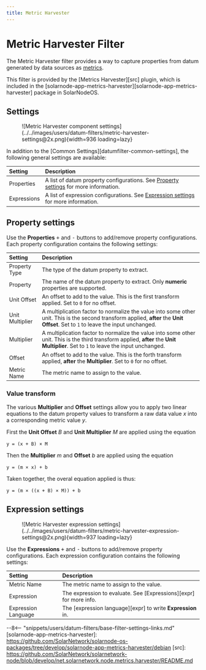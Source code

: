 ```yaml
---
title: Metric Harvester
---
```

# Metric Harvester Filter

The Metric Harvester filter provides a way to capture properties from datum generated by data
sources as [metrics](../metrics.md).

This filter is provided by the [Metrics Harvester][src] plugin, which is included in the
[solarnode-app-metrics-harvester][solarnode-app-metrics-harvester] package in SolarNodeOS.

## Settings

<figure markdown>
  ![Metric Harvester component settings](../../images/users/datum-filters/metric-harvester-settings@2x.png){width=936 loading=lazy}
</figure>

In addition to the [Common Settings][datumfilter-common-settings], the following general settings are available:

| Setting            | Description                                                       |
|:-------------------|:------------------------------------------------------------------|
| Properties         | A list of datum property configurations. See [Property settings](#property-settings) for more information. |
| Expressions        | A list of expression configurations. See [Expression settings](#property-settings) for more information. |

## Property settings

Use the **Properties** <kbd>+</kbd> and <kbd>-</kbd> buttons to add/remove property configurations.
Each property configuration contains the following settings:

| Setting            | Description                                                       |
|:-------------------|:------------------------------------------------------------------|
| Property Type      | The type of the datum property to extract. |
| Property           | The name of the datum property to extract. Only **numeric** properties are supported. |
| Unit Offset        | An offset to add to the value. This is the first transform applied. Set to `0` for no offset. |
| Unit Multiplier    | A multiplication factor to normalize the value into some other unit. This is the second transform applied, **after** the **Unit Offset**. Set to `1` to leave the input unchanged. |
| Multiplier         | A multiplication factor to normalize the value into some other unit. This is the third transform applied, **after** the **Unit Multiplier**. Set to `1` to leave the input unchanged. |
| Offset             | An offset to add to the value. This is the forth transform applied, **after** the **Multiplier**. Set to `0` for no offset. |
| Metric Name        | The metric name to assign to the value. |

### Value transform

The various **Multiplier** and **Offset** settings allow you to apply two linear equations to the
datum property values to transform a raw data value _x_ into a corresponding metric value _y_.

First the **Unit Offset** _B_ and **Unit Multiplier** _M_ are applied using the equation

```
y = (x + B) × M
```

Then the **Multiplier** _m_ and **Offset** _b_ are applied using the equation

```
y = (m × x) + b
```

Taken together, the overal equation applied is thus:

```
y = (m × ((x + B) × M)) + b
```

## Expression settings

<figure markdown>
  ![Metric Harvester expression settings](../../images/users/datum-filters/metric-harvester-expression-settings@2x.png){width=937 loading=lazy}
</figure>

Use the **Expressions** <kbd>+</kbd> and <kbd>-</kbd> buttons to add/remove property configurations.
Each expression configuration contains the following settings:

| Setting            | Description                                                       |
|:-------------------|:------------------------------------------------------------------|
| Metric Name        | The metric name to assign to the value. |
| Expression          | The expression to evaluate. See [Expressions][expr] for more info. |
| Expression Language | The [expression language][expr] to write **Expression** in. |


--8<-- "snippets/users/datum-filters/base-filter-settings-links.md"
[solarnode-app-metrics-harvester]: https://github.com/SolarNetwork/solarnode-os-packages/tree/develop/solarnode-app-metrics-harvester/debian
[src]: https://github.com/SolarNetwork/solarnetwork-node/blob/develop/net.solarnetwork.node.metrics.harvester/README.md
